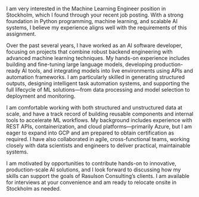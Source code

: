 I am very interested in the Machine Learning Engineer position in Stockholm, which I found through your recent job posting. With a strong foundation in Python programming, machine learning, and scalable AI systems, I believe my experience aligns well with the requirements of this assignment.

Over the past several years, I have worked as an AI software developer, focusing on projects that combine robust backend engineering with advanced machine learning techniques. My hands-on experience includes building and fine-tuning large language models, developing production-ready AI tools, and integrating models into live environments using APIs and automation frameworks. I am particularly skilled in generating structured outputs, designing intelligent task automation systems, and supporting the full lifecycle of ML solutions—from data processing and model selection to deployment and monitoring.

I am comfortable working with both structured and unstructured data at scale, and have a track record of building reusable components and internal tools to accelerate ML workflows. My background includes experience with REST APIs, containerization, and cloud platforms—primarily Azure, but I am eager to expand into GCP and am prepared to obtain certification as required. I have also collaborated in agile, cross-functional teams, working closely with data scientists and engineers to deliver practical, maintainable systems.

I am motivated by opportunities to contribute hands-on to innovative, production-scale AI solutions, and I look forward to discussing how my skills can support the goals of Rasulson Consulting’s clients. I am available for interviews at your convenience and am ready to relocate onsite in Stockholm as needed.